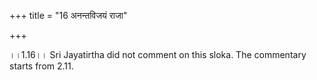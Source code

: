 +++
title = "16 अनन्तविजयं राजा"

+++
  
  
।।1.16।। Sri Jayatirtha did not comment on this sloka. The commentary
starts from 2.11.  
  
